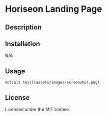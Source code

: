 # Horiseon Landing Page

## Description

## Installation
N/A

## Usage
```md![alt text](assets/images/screenshot.png)```

## License
Licensed under the MIT license.